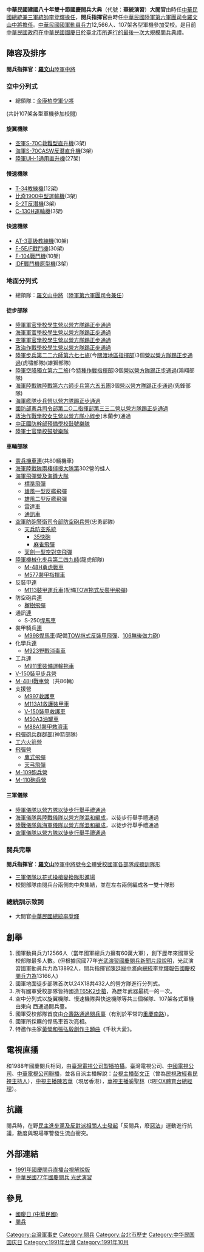 **中華民國建國八十年雙十節國慶閱兵大典**（代號：**華統演習**）**大閱官**由時任[中華民國總統兼三軍統帥](../Page/中華民國總統.md "wikilink")[李登輝擔任](../Page/李登輝.md "wikilink")，**閱兵指揮官**由時任[中華民國陸軍第六軍團司令](https://zh.wikipedia.org/wiki/陸軍六軍團 "wikilink")[羅文山中將擔任](https://zh.wikipedia.org/wiki/羅文山 "wikilink")。[中華民國國軍動員兵力](../Page/中華民國國軍.md "wikilink")12,566人、107架各型軍機參加受校。是目前[中華民國政府在](../Page/中華民國政府.md "wikilink")[中華民國國慶日於](https://zh.wikipedia.org/wiki/中華民國國慶日 "wikilink")[臺北市所進行的最後一次大規模](../Page/臺北市.md "wikilink")[閱兵典禮](https://zh.wikipedia.org/wiki/閱兵 "wikilink")。

## 陣容及排序

**閱兵指揮官**：**[羅文山](https://zh.wikipedia.org/wiki/羅文山 "wikilink")**[陸軍中將](../Page/中華民國國軍軍階.md "wikilink")

### 空中分列式

  - 總領隊：[金康柏](https://zh.wikipedia.org/wiki/金康柏 "wikilink")[空軍少將](../Page/中華民國國軍軍階.md "wikilink")

(共計107架各型軍機參加校閱)

#### 旋翼機隊

  - [空軍S-70C救難型直升機](https://zh.wikipedia.org/wiki/賽考斯基S-70直升機 "wikilink")(3架)
  - [海軍S-70CASW反潛直升機](https://zh.wikipedia.org/wiki/賽考斯基S-70直升機 "wikilink")(3架)
  - [陸軍UH-1通用直升機](../Page/UH-1直升機.md "wikilink")(27架)

#### 慢速機隊

  - [T-34教練機](../Page/T-34教練機.md "wikilink")(12架)
  - [比奇1900中型運輸機](../Page/比奇1900.md "wikilink")(3架)
  - [S-2T反潛機](../Page/S-2搜索者巡邏機.md "wikilink")(3架)
  - [C-130H運輸機](https://zh.wikipedia.org/wiki/C-130力士型運輸機 "wikilink")(3架)

#### 快速機隊

  - [AT-3高級教練機](https://zh.wikipedia.org/wiki/AT-3自強號高級教練/輕攻擊機 "wikilink")(10架)
  - [F-5E/F戰鬥機](https://zh.wikipedia.org/wiki/F-5自由鬥士戰鬥機 "wikilink")(30架)
  - [F-104戰鬥機](../Page/F-104星式戰鬥機.md "wikilink")(10架)
  - [IDF戰鬥機原型機](https://zh.wikipedia.org/wiki/F-CK-1經國號戰鬥機 "wikilink")(3架)

### 地面分列式

  - 總領隊：[羅文山](https://zh.wikipedia.org/wiki/羅文山 "wikilink")[中將](../Page/中將.md "wikilink")（[陸軍第六軍團司令兼任](https://zh.wikipedia.org/wiki/陸軍六軍團 "wikilink")）

#### 徒步部隊

  - [陸軍軍官學校學生營以營方隊踢正步通過](https://zh.wikipedia.org/wiki/陸軍軍官學校 "wikilink")
  - [海軍軍官學校學生營以營方隊踢正步通過](https://zh.wikipedia.org/wiki/海軍軍官學校 "wikilink")
  - [空軍軍官學校學生營以營方隊踢正步通過](https://zh.wikipedia.org/wiki/空軍軍官學校 "wikilink")
  - [政治作戰學校學生營以營方隊踢正步通過](../Page/國防大學政治作戰學院.md "wikilink")
  - [陸軍](../Page/中華民國陸軍.md "wikilink")[步兵第二二六](../Page/步兵.md "wikilink")[師第六七七](https://zh.wikipedia.org/wiki/師 "wikilink")[旅](../Page/旅.md "wikilink")(今[關渡地區指揮部](../Page/陸軍關渡地區指揮部.md "wikilink"))3個[營以營方隊踢正步通過](https://zh.wikipedia.org/wiki/營 "wikilink")(虎嘯部隊)(雄獅部隊)
  - [陸軍](../Page/中華民國陸軍.md "wikilink")[空降獨立第六二](https://zh.wikipedia.org/wiki/陸軍航空兵 "wikilink")[旅](../Page/旅.md "wikilink")(今[特種作戰指揮部](https://zh.wikipedia.org/wiki/陸軍特種作戰指揮部 "wikilink"))3個[營以營方隊踢正步通過](https://zh.wikipedia.org/wiki/營 "wikilink")(鴻翔部隊)
  - [海軍陸戰隊](../Page/中華民國海軍陸戰隊.md "wikilink")[陸戰第六六師步兵第六五五](https://zh.wikipedia.org/wiki/海軍陸戰隊66師 "wikilink")[團](https://zh.wikipedia.org/wiki/團 "wikilink")3個[營以營方隊踢正步通過](https://zh.wikipedia.org/wiki/營 "wikilink")(先鋒部隊)
  - [海軍](../Page/中華民國海軍.md "wikilink")[艦隊](../Page/海軍艦隊指揮部.md "wikilink")[步兵](../Page/步兵.md "wikilink")[營以營方隊踢正步通過](https://zh.wikipedia.org/wiki/營 "wikilink")
  - [國防部憲兵司令部第二O二指揮部第三三二](../Page/中華民國憲兵.md "wikilink")[營以營方隊踢正步通過](https://zh.wikipedia.org/wiki/營 "wikilink")
  - [政治作戰學校女生營以營方隊小碎步](../Page/國防大學政治作戰學院.md "wikilink")(木蘭步)通過
  - [中正國防幹部預備學校鼓號樂隊](../Page/中正國防幹部預備學校.md "wikilink")
  - [陸軍士官學校鼓號樂隊](../Page/陸軍專科學校.md "wikilink")

#### 車輛部隊

  - [憲兵機車連](../Page/中華民國憲兵.md "wikilink")(共80輛機車)
  - [海軍陸戰隊兩棲偵搜大隊第](../Page/海軍陸戰隊兩棲偵搜大隊.md "wikilink")302營的蛙人
  - [海軍](../Page/中華民國海軍.md "wikilink")[飛彈](https://zh.wikipedia.org/wiki/飛彈 "wikilink")[營及](https://zh.wikipedia.org/wiki/營 "wikilink")[海鋒大隊](https://zh.wikipedia.org/wiki/海鋒大隊 "wikilink")
      - [標準飛彈](https://zh.wikipedia.org/wiki/標準飛彈 "wikilink")
      - [雄風一型反艦飛彈](../Page/雄風一型反艦飛彈.md "wikilink")
      - [雄風二型反艦飛彈](../Page/雄風二型反艦飛彈.md "wikilink")
      - [雷達車](https://zh.wikipedia.org/wiki/雷達車 "wikilink")
      - [通訊車](https://zh.wikipedia.org/wiki/通訊車 "wikilink")
  - [空軍防砲警衛司令部防空砲兵營](https://zh.wikipedia.org/wiki/空軍防空砲兵司令部 "wikilink")(忠勇部隊)
      - [天兵防空系統](../Page/天兵防空系統.md "wikilink")
          - [35快砲](https://zh.wikipedia.org/wiki/歐瑞康35公釐雙管防空炮 "wikilink")
          - [麻雀飛彈](../Page/AIM-7麻雀飛彈.md "wikilink")
      - [天劍一型空對空飛彈](../Page/天劍一型飛彈.md "wikilink")
  - [陸軍](../Page/中華民國陸軍.md "wikilink")[機械化步兵第二四九](../Page/機械化步兵.md "wikilink")[師](https://zh.wikipedia.org/wiki/師 "wikilink")(龍虎部隊)
      - [M-48H勇虎戰車](https://zh.wikipedia.org/wiki/M48巴頓戰車 "wikilink")
      - [M577裝甲指揮車](https://zh.wikipedia.org/wiki/M577裝甲指揮車 "wikilink")
  - 反裝甲[連](https://zh.wikipedia.org/wiki/連 "wikilink")
      - [M113裝甲運兵車](../Page/M113裝甲運兵車.md "wikilink")(配備[TOW拖式反裝甲飛彈](../Page/BGM-71拖式飛彈.md "wikilink"))
  - 防空砲兵[連](https://zh.wikipedia.org/wiki/連 "wikilink")
      - [檞樹飛彈](https://zh.wikipedia.org/wiki/檞樹飛彈 "wikilink")
  - 通訊[連](https://zh.wikipedia.org/wiki/連 "wikilink")
      - S-250[悍馬車](../Page/悍馬_\(軍用汽車\).md "wikilink")
  - 裝甲騎兵[連](https://zh.wikipedia.org/wiki/連 "wikilink")
      - [M998悍馬車](https://zh.wikipedia.org/wiki/M998悍馬車 "wikilink")(配備[TOW拖式反裝甲飛彈](../Page/BGM-71拖式飛彈.md "wikilink")、[106無後做力砲](https://zh.wikipedia.org/wiki/無後座力砲 "wikilink")）
  - 化學兵[連](https://zh.wikipedia.org/wiki/連 "wikilink")
      - [M923野戰消毒車](https://zh.wikipedia.org/wiki/M923野戰消毒車 "wikilink")
  - 工兵[連](https://zh.wikipedia.org/wiki/連 "wikilink")
      - [M911重裝備運輸拖車](https://zh.wikipedia.org/wiki/M911重裝備運輸拖車 "wikilink")
  - [V-150裝甲步兵營](https://zh.wikipedia.org/wiki/V-150 "wikilink")
  - [M-48H戰車](../Page/CM-11勇虎式戰車.md "wikilink")[營](https://zh.wikipedia.org/wiki/營 "wikilink")（共86輛）
  - 支援營
      - [M997救護車](https://zh.wikipedia.org/wiki/M997救護車 "wikilink")
      - [M113A1救護裝甲車](../Page/M113裝甲運兵車.md "wikilink")
      - [V-150裝甲救護車](https://zh.wikipedia.org/wiki/V-150 "wikilink")
      - [M50A3油罐車](https://zh.wikipedia.org/wiki/M50A3油罐車 "wikilink")
      - [M88A1裝甲救濟車](https://zh.wikipedia.org/wiki/M88A1裝甲救濟車 "wikilink")
  - [飛彈砲兵群群部](https://zh.wikipedia.org/wiki/陸軍飛彈指揮部 "wikilink")(神箭部隊)
  - [工六火箭營](../Page/工蜂六型多管火箭.md "wikilink")
  - [飛彈](https://zh.wikipedia.org/wiki/飛彈 "wikilink")[營](https://zh.wikipedia.org/wiki/營 "wikilink")
      - [鷹式飛彈](../Page/MIM-23鷹式飛彈.md "wikilink")
      - [天弓飛彈](https://zh.wikipedia.org/wiki/天弓飛彈 "wikilink")
  - [M-109砲兵](../Page/M109自走砲.md "wikilink")[營](https://zh.wikipedia.org/wiki/營 "wikilink")
  - [M-110砲兵](../Page/M110自走炮.md "wikilink")[營](https://zh.wikipedia.org/wiki/營 "wikilink")

#### 三軍儀隊

  - [陸軍儀隊以營方隊以徒步行舉手禮通過](../Page/中華民國儀隊.md "wikilink")
  - [海軍儀隊與陸戰儀隊以營方隊混和編成](../Page/中華民國儀隊.md "wikilink")，以徒步行舉手禮通過
  - [陸戰儀隊與海軍儀隊以營方隊混和編成](../Page/中華民國儀隊.md "wikilink")，以徒步行舉手禮通過
  - [空軍儀隊以營方隊以徒步行舉手禮通過](../Page/中華民國儀隊.md "wikilink")

### 閱兵完畢

**閱兵指揮官**：**[羅文山](https://zh.wikipedia.org/wiki/羅文山 "wikilink")**[陸軍中將號令全體受校國軍各部隊成聽訓隊形](../Page/中華民國國軍軍階.md "wikilink")

  - [三軍儀隊以花式操槍變換隊形進場](../Page/中華民國儀隊.md "wikilink")
  - 校閱部隊由閱兵台兩側向中央集結，並在左右兩側編成各一雙十隊形

### 總統訓示致詞

  - 大閱官[中華民國總統](../Page/中華民國總統.md "wikilink")[李登輝](../Page/李登輝.md "wikilink")

## 創舉

1.  國軍動員兵力12566人（當年國軍總兵力擁有60萬大軍），創下歷年來國軍受校部隊最多人數。(但根據民國77年[光武演習國慶閱兵新聞片段說明](https://zh.wikipedia.org/wiki/光武演習 "wikilink")，光武演習國軍動員兵力為13892人，閱兵指揮官[陳廷寵中將向總統李登輝報告國慶校閱兵力為](../Page/陳廷寵.md "wikilink")13166人)
2.  國軍地面徒步部隊首次以24X18共432人的營方隊進行分列式。
3.  所有國軍受校部隊皆持國造[T65K2步槍](https://zh.wikipedia.org/wiki/T65K2步槍 "wikilink")，為歷年武器最統一的一次。
4.  空中分列式以旋翼機隊、慢速機隊與快速機隊等共三個梯隊、107架各式軍機由東向 西通過閱兵臺。
5.  國軍受校部隊首度由[介壽路通過閱兵臺](../Page/凱達格蘭大道.md "wikilink")（有別於平常的[重慶南路](../Page/重慶南路_\(臺北市\).md "wikilink")）。
6.  國軍所採購的悍馬車首次亮相。
7.  特邀作曲家[黃瑩和](https://zh.wikipedia.org/wiki/黃瑩 "wikilink")[張弘毅創作主題曲](../Page/張弘毅.md "wikilink")《千秋大愛》。

## 電視直播

和1988年國慶閱兵相同，由[臺灣電視公司製播拍攝](../Page/臺灣電視公司.md "wikilink")。臺灣電視公司、[中國電視公司](https://zh.wikipedia.org/wiki/中國電視公司 "wikilink")、[中華電視公司聯播](../Page/中華電視公司.md "wikilink")，並各自派主播解說：[台視主播](https://zh.wikipedia.org/wiki/台視 "wikilink")[彭文正](../Page/彭文正.md "wikilink")（曾為[民視](https://zh.wikipedia.org/wiki/民視 "wikilink")[政經看民視主持人](../Page/政經看民視.md "wikilink")），[中視主播](https://zh.wikipedia.org/wiki/中視 "wikilink")[陳若華](https://zh.wikipedia.org/wiki/陳若華 "wikilink")（現居香港），[華視主播](https://zh.wikipedia.org/wiki/華視 "wikilink")[奚聖林](https://zh.wikipedia.org/wiki/奚聖林 "wikilink")（現[FOX體育台總經理](../Page/FOX體育台.md "wikilink")）。

## 抗議

閱兵時，在野[民主進步黨及反對派相關人士發起](../Page/民主進步黨.md "wikilink")「反閱兵，廢[惡法](https://zh.wikipedia.org/wiki/刑法一百條 "wikilink")」運動進行抗議，數度與現場軍警發生流血衝突。

## 外部連結

  - [1991年國慶閱兵直播台視解說版](https://www.youtube.com/watch?v=s-S3bcc7Pao)
  - [中華民國77年國慶閱兵 光武演習](https://www.youtube.com/watch?v=XU2CIU4aWNM)

## 參見

  - [國慶日 (中華民國)](../Page/國慶日_\(中華民國\).md "wikilink")
  - [閱兵](https://zh.wikipedia.org/wiki/閱兵 "wikilink")

[Category:台灣軍事史](https://zh.wikipedia.org/wiki/Category:台灣軍事史 "wikilink")
[Category:閱兵](https://zh.wikipedia.org/wiki/Category:閱兵 "wikilink")
[Category:台北市歷史](https://zh.wikipedia.org/wiki/Category:台北市歷史 "wikilink")
[Category:中华民国国庆日](https://zh.wikipedia.org/wiki/Category:中华民国国庆日 "wikilink")
[Category:1991年台灣](https://zh.wikipedia.org/wiki/Category:1991年台灣 "wikilink")
[Category:1991年10月](https://zh.wikipedia.org/wiki/Category:1991年10月 "wikilink")